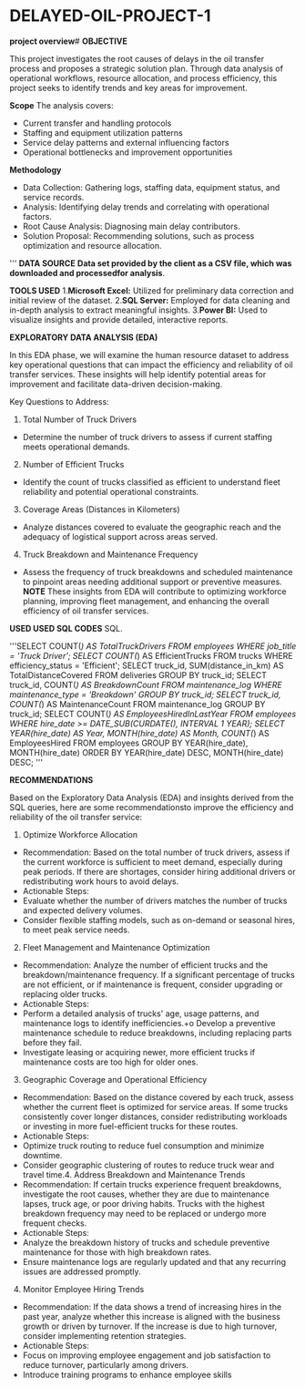 # DELAYED-OIL-PROJECT-1
**project overview**#
**OBJECTIVE**

This project investigates the root causes of delays in the oil transfer process and proposes a strategic solution plan. Through data analysis of operational workflows, resource allocation, and process efficiency, this project seeks to identify trends and key areas for improvement.

**Scope**
The analysis covers:
 + Current transfer and handling protocols
 + Staffing and equipment utilization patterns
 + Service delay patterns and external influencing factors
 + Operational bottlenecks and improvement opportunities
 
  **Methodology**

 + Data Collection: Gathering logs, staffing data, equipment status, and service records.
 + Analysis: Identifying delay trends and correlating with operational factors.
 + Root Cause Analysis: Diagnosing main delay contributors.
 + Solution Proposal: Recommending solutions, such as process optimization and resource allocation.
 
 ''' **DATA SOURCE**
**Data set provided by the client as a CSV file, which was downloaded and processedfor analysis**.


**TOOLS USED**
1.**Microsoft Excel:** Utilized for preliminary data correction and initial review of the dataset.
2.**SQL Server:** Employed for data cleaning and in-depth analysis to extract meaningful insights.
3.**Power BI:** Used to visualize insights and provide detailed, interactive reports. 
 

**EXPLORATORY DATA ANALYSIS (EDA)**

In this EDA phase, we will examine the human resource dataset to address key operational questions that can impact the efficiency and reliability of oil transfer services. These insights will help identify potential areas for improvement and facilitate data-driven decision-making.

Key Questions to Address:

1. Total Number of Truck Drivers
 + Determine the number of truck drivers to assess if current staffing meets operational demands.
2. Number of Efficient Trucks
 + Identify the count of trucks classified as efficient to understand fleet reliability and potential operational constraints.
3. Coverage Areas (Distances in Kilometers)
 + Analyze distances covered to evaluate the geographic reach and the adequacy of logistical support across areas served.
4. Truck Breakdown and Maintenance Frequency
 + Assess the frequency of truck breakdowns and scheduled maintenance to pinpoint areas needing additional support or preventive measures.
**NOTE** These insights from EDA will contribute to optimizing workforce planning, improving fleet management, and enhancing the overall efficiency of oil transfer services.

**USED USED SQL CODES**
SQL.

'''SELECT COUNT(*) AS TotalTruckDrivers
FROM employees
WHERE job_title = 'Truck Driver';
SELECT COUNT(*) AS EfficientTrucks FROM trucks WHERE efficiency_status = 'Efficient';
SELECT truck_id, SUM(distance_in_km) AS TotalDistanceCovered FROM deliveries GROUP BY truck_id;
SELECT truck_id, COUNT(*) AS BreakdownCount FROM maintenance_log WHERE maintenance_type = 'Breakdown' GROUP BY truck_id;
SELECT truck_id, COUNT(*) AS MaintenanceCount FROM maintenance_log GROUP BY truck_id;
SELECT COUNT(*) AS EmployeesHiredInLastYear FROM employees WHERE hire_date >= DATE_SUB(CURDATE(), INTERVAL 1 YEAR);
SELECT YEAR(hire_date) AS Year, MONTH(hire_date) AS Month, COUNT(*) AS EmployeesHired FROM employees GROUP BY YEAR(hire_date), MONTH(hire_date) ORDER BY YEAR(hire_date) DESC, MONTH(hire_date) DESC;
'''
 
**RECOMMENDATIONS**

Based on the Exploratory Data Analysis (EDA) and insights derived from the SQL queries, here are some recommendationsto improve the efficiency and reliability of the oil transfer service:
1. Optimize Workforce Allocation
 + Recommendation: Based on the total number of truck drivers, assess if the current workforce is sufficient to meet demand, especially during peak periods. If there are shortages, consider hiring additional drivers or redistributing work hours to avoid delays.
 + Actionable Steps:
 + Evaluate whether the number of drivers matches the number of trucks and expected delivery volumes.
 + Consider flexible staffing models, such as on-demand or seasonal hires, to meet peak service needs.

2. Fleet Management and Maintenance Optimization
 + Recommendation: Analyze the number of efficient trucks and the breakdown/maintenance frequency. If a significant percentage of trucks are not efficient, or if maintenance is frequent, consider upgrading or replacing older trucks.
 + Actionable Steps:
 + Perform a detailed analysis of trucks' age, usage patterns, and maintenance logs to identify inefficiencies.+o Develop a preventive maintenance schedule to reduce breakdowns, including replacing parts before they fail.
 + Investigate leasing or acquiring newer, more efficient trucks if maintenance costs are too high for older ones.

3. Geographic Coverage and Operational Efficiency
 + Recommendation: Based on the distance covered by each truck, assess whether the current fleet is optimized for service areas. If some trucks consistently cover longer distances, consider redistributing workloads or investing in more fuel-efficient trucks for these routes.
 + Actionable Steps:
 + Optimize truck routing to reduce fuel consumption and minimize downtime.
 + Consider geographic clustering of routes to reduce truck wear and travel time.4. Address Breakdown and Maintenance Trends
 + Recommendation: If certain trucks experience frequent breakdowns, investigate the root causes, whether they are due to maintenance lapses, truck age, or poor driving habits. Trucks with the highest breakdown frequency may need to be replaced or undergo more frequent checks.
 + Actionable Steps:
 + Analyze the breakdown history of trucks and schedule preventive maintenance for those with high breakdown rates.
 + Ensure maintenance logs are regularly updated and that any recurring issues are addressed promptly.

4. Monitor Employee Hiring Trends
 + Recommendation: If the data shows a trend of increasing hires in the past year, analyze whether this increase is aligned with the business growth or driven by turnover. If the increase is due to high turnover, consider implementing retention strategies.
 + Actionable Steps:
 + Focus on improving employee engagement and job satisfaction to reduce turnover, particularly among drivers.
 + Introduce training programs to enhance employee skills 

